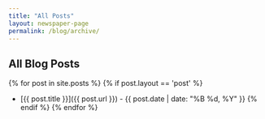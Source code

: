 ```yaml
---
title: "All Posts"
layout: newspaper-page
permalink: /blog/archive/
---
```


## All Blog Posts

{% for post in site.posts %}
  {% if post.layout == 'post' %}
- [{{ post.title }}]({{ post.url }}) - {{ post.date | date: "%B %d, %Y" }}
  {% endif %}
{% endfor %} 